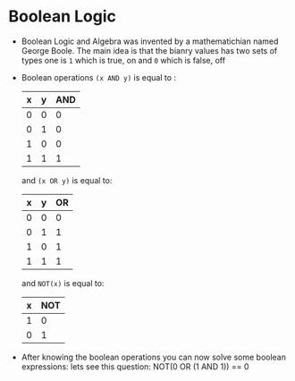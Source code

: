 # Boolean Logic

- Boolean Logic and Algebra was invented by a mathematichian named George Boole. The main idea is that the bianry values has two sets of types one is `1` which is true, on and `0` which is false, off

- Boolean operations 
  `(x AND y)` is equal to :
  
  |x|y|AND|        
  |-|-|--|         
  |0|0|0|
  |0|1|0|
  |1|0|0|
  |1|1|1|

  and `(x OR y)` is equal to:
  
  |x|y|OR|
  |-|-|--|
  |0|0|0|
  |0|1|1|
  |1|0|1|
  |1|1|1|
  
  and `NOT(x)` is equal to:
  
  |x|NOT|
  |-|-|
  |1|0|
  |0|1|
 
- After knowing the boolean operations you can now solve some boolean expressions:
  lets see this question:   NOT(0 OR (1 AND 1)) == 0
